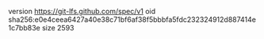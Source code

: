 version https://git-lfs.github.com/spec/v1
oid sha256:e0e4ceea6427a40e38c71bf6af38f5bbbfa5fdc232324912d887414e1c7bb83e
size 2593
